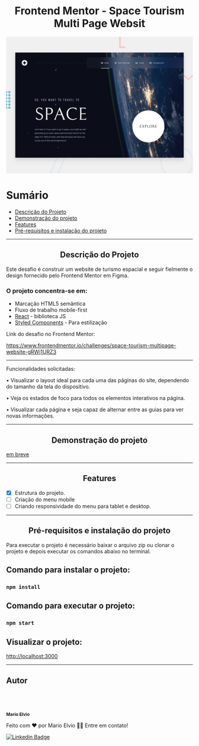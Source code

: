 <h1 align="center">Frontend Mentor - Space Tourism Multi Page Websit</h1>
<img src="public/assets/preview/preview.jpg"/>

<br>

Sumário
=================
<!--ts-->
   * [Descrição do Projeto](#about)
   * [Demonstração do projeto](#demo-project)
   * [Features](#features)
   * [Pré-requisitos e instalação do projeto](#pre-req)
<!--te-->

<hr/>

<h2 id="about" align="center">Descrição do Projeto</h2>

<p align="left">Este desafio é construir um website de turismo espacial e seguir fielmente o design fornecido pelo Frontend Mentor em Figma.</p>

### O projeto concentra-se em:

- Marcação HTML5 semântica
- Fluxo de trabalho mobile-first
- [React](https://reactjs.org/) - biblioteca JS
- [Styled Components](https://styled-components.com/) - Para estilização

<p align="left">Link do desafio no Frontend Mentor:</p>

<a href="https://www.frontendmentor.io/challenges/space-tourism-multipage-website-gRWj1URZ3">https://www.frontendmentor.io/challenges/space-tourism-multipage-website-gRWj1URZ3</a>

<hr>

<p align="left">Funcionalidades solicitadas:</p>

<p align="left">•   Visualizar o layout ideal para cada uma das páginas do site, dependendo do tamanho da tela do dispositivo.<p>

<p align="left">•   Veja os estados de foco para todos os elementos interativos na página.</p>

<p align="left">•   Visualizar cada página e seja capaz de alternar entre as guias para ver novas informações.</p>

<hr/>

<h2 id="demo-project" align="center">Demonstração do projeto</h2>
<a href="#" align="left">em breve</a>

<hr/>

<h2 id="features" align="center">Features</h2>

- [x] Estrutura do projeto.
- [ ] Criação do menu mobile
- [ ] Criando responsividade do menu para tablet e desktop.

<hr/>

<h2 id="pre-req" align="center">Pré-requisitos e instalação do projeto</h2>

<p align="left">Para executar o projeto é necessário baixar o arquivo zip ou clonar o projeto e depois executar os comandos abaixo no terminal.</p>

## Comando para instalar o projeto:

### `npm install`

## Comando para executar o projeto:

### `npm start`

## Visualizar o projeto:
[http://localhost:3000](http://localhost:3000)

<hr>

## Autor

 <br />

<a href="https://marioelvio.com">
 <img style="border-radius: 50%;" src="https://avatars.githubusercontent.com/u/81795443?v=4" width="100px;" alt=""/>

<sub><b>Mario Elvio</b></sub></a> <a href="https://marioelvio.com" title="Mario Elvio"></a>

Feito com ❤️ por Mario Elvio 👋🏽 Entre em contato!

[![Linkedin Badge](https://img.shields.io/badge/-Mario_Elvio-blue?style=flat-square&logo=Linkedin&logoColor=white&link=https://www.linkedin.com/in/marioelvio/)](https://www.linkedin.com/in/marioelvio/)


